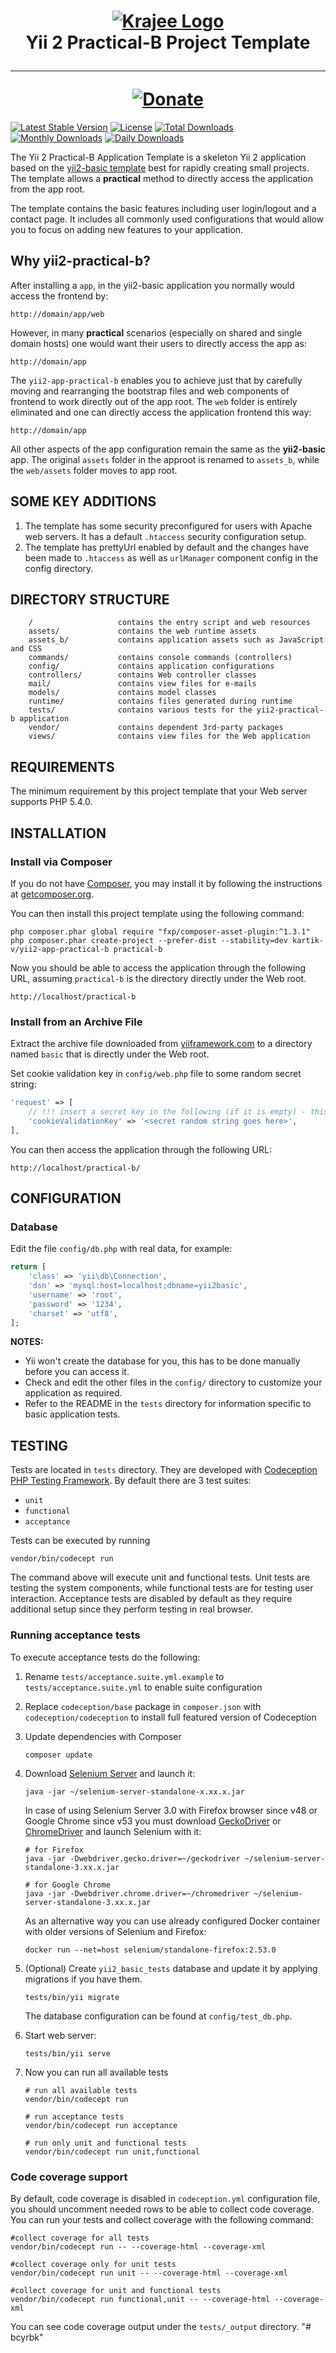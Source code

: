 <h1 align="center">
    <a href="http://demos.krajee.com" title="Krajee Demos" target="_blank">
        <img src="http://kartik-v.github.io/bootstrap-fileinput-samples/samples/krajee-logo-b.png" alt="Krajee Logo"/>
    </a>
    <br>
    Yii 2 Practical-B Project Template
    <hr>
    <a href="https://www.paypal.com/cgi-bin/webscr?cmd=_s-xclick&hosted_button_id=DTP3NZQ6G2AYU"
       title="Donate via Paypal" target="_blank">
        <img src="http://kartik-v.github.io/bootstrap-fileinput-samples/samples/donate.png" alt="Donate"/>
    </a>
</h1>

[![Latest Stable Version](https://poser.pugx.org/kartik-v/yii2-app-practical-b/v/stable.svg)](https://packagist.org/packages/kartik-v/yii2-app-practical-b) 
[![License](https://poser.pugx.org/kartik-v/yii2-app-practical-b/license.svg)](https://packagist.org/packages/kartik-v/yii2-app-practical-b)
[![Total Downloads](https://poser.pugx.org/kartik-v/yii2-app-practical-b/downloads.svg)](https://packagist.org/packages/kartik-v/yii2-app-practical-b) 
[![Monthly Downloads](https://poser.pugx.org/kartik-v/yii2-app-practical-b/d/monthly.png)](https://packagist.org/packages/kartik-v/yii2-app-practical-b)
[![Daily Downloads](https://poser.pugx.org/kartik-v/yii2-app-practical-b/d/daily.png)](https://packagist.org/packages/kartik-v/yii2-app-practical-b)

The Yii 2 Practical-B Application Template is a skeleton Yii 2 application based on the 
[yii2-basic template](https://github.com/yiisoft/yii2-app-basic/) best for
rapidly creating small projects. The template allows a **practical** method to directly 
access the application from the app root.

The template contains the basic features including user login/logout and a contact page.
It includes all commonly used configurations that would allow you to focus on adding new
features to your application.


Why yii2-practical-b?
---------------------

After installing a `app`, in the yii2-basic application you normally would access the
frontend by:

```
http://domain/app/web
```

However, in many **practical** scenarios (especially on shared and single domain hosts) one 
would want their users to directly access the app as:

```
http://domain/app
```

The `yii2-app-practical-b` enables you to achieve just that by carefully moving and rearranging the 
bootstrap files and web components of frontend to work directly out of the app root. The 
`web` folder is entirely eliminated and one can directly access the application frontend
this way:

```
http://domain/app
```

All other aspects of the app configuration remain the same as the **yii2-basic** app. The original `assets` folder
in the approot is renamed to `assets_b`, while the `web/assets` folder moves to app root.

SOME KEY ADDITIONS
-------------------

1. The template has some security preconfigured for users with Apache web servers. It has a default `.htaccess` security configuration setup.
2. The template has prettyUrl enabled by default and the changes have been made to `.htaccess` as well as `urlManager`
   component config in the config directory.

DIRECTORY STRUCTURE
-------------------

```
    /                   contains the entry script and web resources
    assets/             contains the web runtime assets
    assets_b/           contains application assets such as JavaScript and CSS
    commands/           contains console commands (controllers)
    config/             contains application configurations
    controllers/        contains Web controller classes
    mail/               contains view files for e-mails
    models/             contains model classes
    runtime/            contains files generated during runtime
    tests/              contains various tests for the yii2-practical-b application
    vendor/             contains dependent 3rd-party packages
    views/              contains view files for the Web application
```

REQUIREMENTS
------------

The minimum requirement by this project template that your Web server supports PHP 5.4.0.


INSTALLATION
------------

### Install via Composer

If you do not have [Composer](http://getcomposer.org/), you may install it by following the instructions
at [getcomposer.org](http://getcomposer.org/doc/00-intro.md#installation-nix).

You can then install this project template using the following command:

~~~
php composer.phar global require "fxp/composer-asset-plugin:^1.3.1"
php composer.phar create-project --prefer-dist --stability=dev kartik-v/yii2-app-practical-b practical-b
~~~

Now you should be able to access the application through the following URL, assuming `practical-b` is the directory
directly under the Web root.

~~~
http://localhost/practical-b
~~~

### Install from an Archive File

Extract the archive file downloaded from [yiiframework.com](http://www.yiiframework.com/download/) to
a directory named `basic` that is directly under the Web root.

Set cookie validation key in `config/web.php` file to some random secret string:

```php
'request' => [
    // !!! insert a secret key in the following (if it is empty) - this is required by cookie validation
    'cookieValidationKey' => '<secret random string goes here>',
],
```

You can then access the application through the following URL:

~~~
http://localhost/practical-b/
~~~


CONFIGURATION
-------------

### Database

Edit the file `config/db.php` with real data, for example:

```php
return [
    'class' => 'yii\db\Connection',
    'dsn' => 'mysql:host=localhost;dbname=yii2basic',
    'username' => 'root',
    'password' => '1234',
    'charset' => 'utf8',
];
```

**NOTES:**
- Yii won't create the database for you, this has to be done manually before you can access it.
- Check and edit the other files in the `config/` directory to customize your application as required.
- Refer to the README in the `tests` directory for information specific to basic application tests.

TESTING
-------

Tests are located in `tests` directory. They are developed with [Codeception PHP Testing Framework](http://codeception.com/).
By default there are 3 test suites:

- `unit`
- `functional`
- `acceptance`

Tests can be executed by running

```
vendor/bin/codecept run
``` 

The command above will execute unit and functional tests. Unit tests are testing the system components, while functional
tests are for testing user interaction. Acceptance tests are disabled by default as they require additional setup since
they perform testing in real browser. 


### Running  acceptance tests

To execute acceptance tests do the following:  

1. Rename `tests/acceptance.suite.yml.example` to `tests/acceptance.suite.yml` to enable suite configuration

2. Replace `codeception/base` package in `composer.json` with `codeception/codeception` to install full featured
   version of Codeception

3. Update dependencies with Composer 

    ```
    composer update  
    ```

4. Download [Selenium Server](http://www.seleniumhq.org/download/) and launch it:

    ```
    java -jar ~/selenium-server-standalone-x.xx.x.jar
    ```

    In case of using Selenium Server 3.0 with Firefox browser since v48 or Google Chrome since v53 you must download [GeckoDriver](https://github.com/mozilla/geckodriver/releases) or [ChromeDriver](https://sites.google.com/a/chromium.org/chromedriver/downloads) and launch Selenium with it:

    ```
    # for Firefox
    java -jar -Dwebdriver.gecko.driver=~/geckodriver ~/selenium-server-standalone-3.xx.x.jar
    
    # for Google Chrome
    java -jar -Dwebdriver.chrome.driver=~/chromedriver ~/selenium-server-standalone-3.xx.x.jar
    ``` 
    
    As an alternative way you can use already configured Docker container with older versions of Selenium and Firefox:
    
    ```
    docker run --net=host selenium/standalone-firefox:2.53.0
    ```

5. (Optional) Create `yii2_basic_tests` database and update it by applying migrations if you have them.

   ```
   tests/bin/yii migrate
   ```

   The database configuration can be found at `config/test_db.php`.


6. Start web server:

    ```
    tests/bin/yii serve
    ```

7. Now you can run all available tests

   ```
   # run all available tests
   vendor/bin/codecept run

   # run acceptance tests
   vendor/bin/codecept run acceptance

   # run only unit and functional tests
   vendor/bin/codecept run unit,functional
   ```

### Code coverage support

By default, code coverage is disabled in `codeception.yml` configuration file, you should uncomment needed rows to be able
to collect code coverage. You can run your tests and collect coverage with the following command:

```
#collect coverage for all tests
vendor/bin/codecept run -- --coverage-html --coverage-xml

#collect coverage only for unit tests
vendor/bin/codecept run unit -- --coverage-html --coverage-xml

#collect coverage for unit and functional tests
vendor/bin/codecept run functional,unit -- --coverage-html --coverage-xml
```

You can see code coverage output under the `tests/_output` directory.
"# bcyrbk" 
